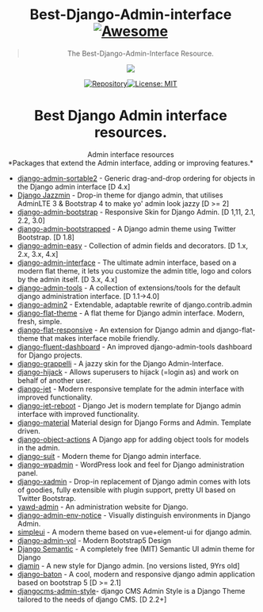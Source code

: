 
<!-- badges -->
<div align="center">
  

# Best-Django-Admin-interface [![Awesome](https://awesome.re/badge.svg)](https://awesome.re)
> The Best-Django-Admin-Interface Resource.

<img src="https://www.cloudsigma.com/wp-content/uploads/How-To-Enable-and-Connect-the-Django-Admin-Interface-1163x607.jpg" align="absmiddle"/> 

[![Repository](https://img.shields.io/badge/GitHub-URL-orange.svg)](https://github.com/iamfoysal/Best-Django-Admin-interface)[![License: MIT](https://img.shields.io/badge/License-MIT-yellow.svg)](https://github.com/iamfoysal/Best-Django-Admin-interface/blob/main/LICENSE)
  
</div>


<div align="center">
<h1>Best Django Admin interface resources.</h1>
</div>

<div align="center">
 Admin interface resources
  <br>
 *Packages that extend the Admin interface, adding or improving features.*
  <br>
</div>


* [django-admin-sortable2](https://github.com/jrief/django-admin-sortable2) - Generic drag-and-drop ordering for objects in the Django admin interface [D 4.x]
* [Django Jazzmin](https://github.com/farridav/django-jazzmin) - Drop-in theme for django admin, that utilises AdminLTE 3 & Bootstrap 4 to make yo' admin look jazzy [D >= 2]
* [django-admin-bootstrap](https://github.com/douglasmiranda/django-admin-bootstrap) - Responsive Skin for Django Admin. [D 1,11, 2.1, 2.2, 3.0]
* [django-admin-bootstrapped](https://github.com/django-admin-bootstrapped/django-admin-bootstrapped/) - A Django admin theme using Twitter Bootstrap. [D 1.8]
* [django-admin-easy](https://github.com/ebertti/django-admin-easy) - Collection of admin fields and decorators. [D 1.x, 2.x, 3.x, 4.x]
* [django-admin-interface](https://github.com/fabiocaccamo/django-admin-interface) - The ultimate admin interface, based on a modern flat theme, it lets you customize the admin title, logo and colors by the admin itself. [D 3.x, 4.x]
* [django-admin-tools](https://github.com/django-admin-tools/django-admin-tools) - A collection of extensions/tools for the default django administration interface. [D 1.1->4.0]
* [django-admin2](https://github.com/jazzband/django-admin2/) - Extendable, adaptable rewrite of django.contrib.admin
* [django-flat-theme](https://github.com/elky/django-flat-theme) - A flat theme for Django admin interface. Modern, fresh, simple.
* [django-flat-responsive](https://github.com/elky/django-flat-responsive) - An extension for Django admin and django-flat-theme that makes interface mobile friendly.
* [django-fluent-dashboard](https://github.com/django-fluent/django-fluent-dashboard) - An improved django-admin-tools dashboard for Django projects.
* [django-grappelli](https://github.com/sehmaschine/django-grappelli/) - A jazzy skin for the Django Admin-Interface.
* [django-hijack](https://github.com/arteria/django-hijack/) - Allows superusers to hijack (=login as) and work on behalf of another user.
* [django-jet](https://github.com/geex-arts/django-jet) - Modern responsive template for the admin interface with improved functionality.
* [django-jet-reboot](https://github.com/b1go/django-jet-reboot) - Django Jet is modern template for Django admin interface with improved functionality.
* [django-material](https://github.com/viewflow/django-material) Material design for Django Forms and Admin. Template driven.
* [django-object-actions](https://github.com/crccheck/django-object-actions) A Django app for adding object tools for models in the admin.
* [django-suit](https://github.com/darklow/django-suit/) - Modern theme for Django admin interface.
* [django-wpadmin](https://github.com/barszczmm/django-wpadmin/) - WordPress look and feel for Django administration panel.
* [django-xadmin](https://github.com/sshwsfc/xadmin/) - Drop-in replacement of Django admin comes with lots of goodies, fully extensible with plugin support, pretty UI based on Twitter Bootstrap.
* [yawd-admin](https://github.com/yawd/yawd-admin/) - An administration website for Django.
* [django-admin-env-notice](https://github.com/dizballanze/django-admin-env-notice) - Visually distinguish environments in Django Admin.
* [simpleui](https://github.com/newpanjing/simpleui) - A modern theme based on vue+element-ui for django admin.
* [django-admin-vol](https://github.com/app-generator/django-admin-volt) - Modern Bootstrap5 Design
* [Django Semantic](https://github.com/globophobe/django-semantic-admin) - A completely free (MIT) Semantic UI admin theme for Django
* [djamin](https://github.com/hersonls/djamin/) - A new style for Django admin. [no versions listed, 9Yrs old]
* [django-baton](https://github.com/otto-torino/django-baton) - A cool, modern and responsive django admin application based on bootstrap 5 [D >= 2.1]
* [djangocms-admin-style](https://github.com/django-cms/djangocms-admin-style)- django CMS Admin Style is a Django Theme tailored to the needs of django CMS. [D 2.2+]


